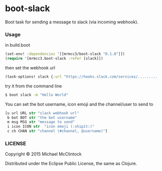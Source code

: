 # boot-slack

Boot task for sending a message to slack (via incoming webhook).

### Usage

in build.boot
```clj
(set-env! :dependencies '[[mrmcc3/boot-slack "0.1.0"]])
(require '[mrmcc3.boot-slack :refer [slack]])
```

then set the webhook url
```clj
(task-options! slack {:url "https://hooks.slack.com/services/.........."})
```

try it from the command line
```bash
$ boot slack -m "Hello World"
```

You can set the bot username, icon emoji and the channel/user to send to
```clj
[u url URL str "slack webhook url"
 b bot BOT str "the bot username"
 m msg MSG str "message to send"
 i icon ICON str  "icon emoji (:shipit:)"
 c ch CHAN str "channel (#channel, @username)"]
```

### LICENSE

Copyright © 2015 Michael McClintock

Distributed under the Eclipse Public License, the same as Clojure.
